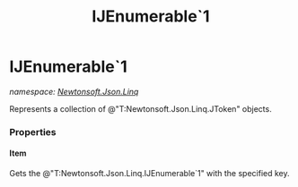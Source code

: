 ﻿---
title: IJEnumerable`1
---

# IJEnumerable`1
_namespace: [Newtonsoft.Json.Linq](N-Newtonsoft.Json.Linq.html)_

Represents a collection of @"T:Newtonsoft.Json.Linq.JToken" objects.




### Properties

#### Item
Gets the @"T:Newtonsoft.Json.Linq.IJEnumerable`1" with the specified key.
